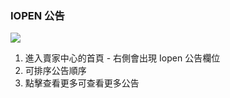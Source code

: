 ### IOPEN 公告

![](RackMultipart20230424-1-nn9xl2_html_b8319e60936006ad.png)

1. 進入賣家中心的首頁 - 右側會出現 Iopen 公告欄位
2. 可排序公告順序
3. 點擊查看更多可查看更多公告
